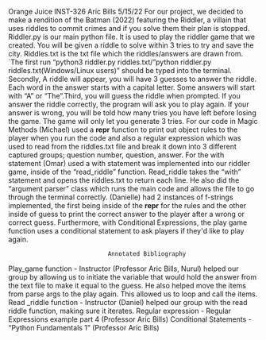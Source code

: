 Orange Juice 
INST-326 
Aric Bills
5/15/22
For our project, we decided to make a rendition of the Batman (2022) featuring the Riddler, a villain that uses riddles to commit crimes and if you solve them their plan is stopped. Riddler.py is our main python file. It is used to play the riddler game that we created.  You will be given a riddle to solve within 3 tries to try and save the city. Riddles.txt is the txt file which the riddles/answers are drawn from. 
`The first run “python3 riddler.py riddles.txt/”python riddler.py riddles.txt(Windows/Linux users)” should be typed into the terminal. Secondly, A riddle will appear, you will have 3 guesses to answer the riddle. Each word in the answer starts with a capital letter. Some answers will start with “A” or “The”.Third, you will guess the riddle when prompted. If you answer the riddle correctly, the program will ask you to play again. If your answer is wrong, you will be told how many tries you have left before losing the game. The game will only let you generate 3 tries. 
For our code in Magic Methods (Michael) used a __repr__ function to print out object rules to the player when you run the code and also a regular expression which was used to read from the riddles.txt file and break it down into 3 different captured groups; question number, question, answer. For the with statement (Omar) used a with statement was implemented into our riddler game, inside of the “read_riddle” function. Read_riddle takes the “with” statement and opens the riddles.txt to return each line. He also did the “argument parser” class which runs the main code and allows the file to go through the terminal correctly. (Danielle) had 2 instances of f-strings implemented, the first being inside of the __repr__ for the rules and the other inside of guess to print the correct answer to the player after a wrong or correct guess. Furthermore, with Conditional Expressions, the play game function uses a conditional statement to ask players if they'd like to play again. 














                                Annotated Bibliography
Play_game function -  Instructor (Professor Aric Bills, Nurul) helped our group by allowing us to initiate the variable that would hold the answer from the text file to make it equal to the guess. He also helped move the items from parse args to the play again. This allowed us to loop and call the items. 
Read _riddle function - Instructor (Daniel) helped our group with the read riddle function, making sure it iterates.
Regular expression - Regular Expressions example part 4 (Professor Aric Bills)
Conditional Statements - “Python Fundamentals 1” (Professor Aric Bills) 


